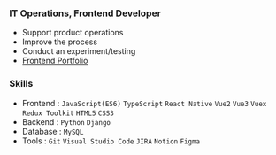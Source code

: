 
### IT Operations, Frontend Developer 
- Support product operations
- Improve the process
- Conduct an experiment/testing 
- [Frontend Portfolio](https://www.notion.so/petteloiv/Frontend-Portfolio-b13f5763b85a42a69f88b31b198c8653?pvs=4)

### Skills
- Frontend : `JavaScript(ES6)` `TypeScript`
             `React Native` `Vue2` `Vue3` `Vuex` `Redux Toolkit` `HTML5` `CSS3`
- Backend : `Python` `Django`
- Database : `MySQL`
- Tools : `Git` `Visual Studio Code` `JIRA` `Notion` `Figma`

